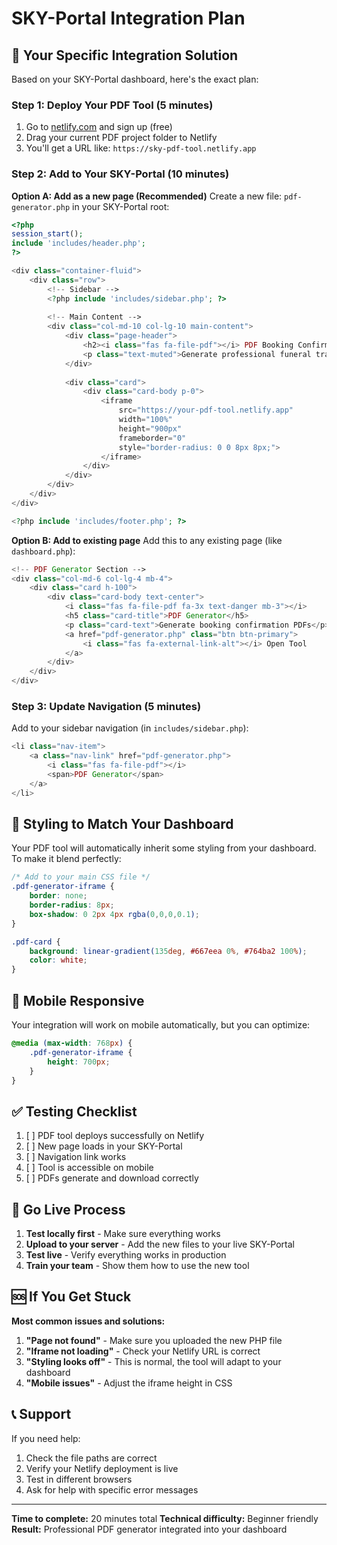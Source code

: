 # SKY-Portal Integration Plan

## 🎯 Your Specific Integration Solution

Based on your SKY-Portal dashboard, here's the exact plan:

### Step 1: Deploy Your PDF Tool (5 minutes)
1. Go to [netlify.com](https://netlify.com) and sign up (free)
2. Drag your current PDF project folder to Netlify
3. You'll get a URL like: `https://sky-pdf-tool.netlify.app`

### Step 2: Add to Your SKY-Portal (10 minutes)

**Option A: Add as a new page (Recommended)**
Create a new file: `pdf-generator.php` in your SKY-Portal root:

```php
<?php
session_start();
include 'includes/header.php';
?>

<div class="container-fluid">
    <div class="row">
        <!-- Sidebar -->
        <?php include 'includes/sidebar.php'; ?>
        
        <!-- Main Content -->
        <div class="col-md-10 col-lg-10 main-content">
            <div class="page-header">
                <h2><i class="fas fa-file-pdf"></i> PDF Booking Confirmation Generator</h2>
                <p class="text-muted">Generate professional funeral transport confirmation documents</p>
            </div>
            
            <div class="card">
                <div class="card-body p-0">
                    <iframe 
                        src="https://your-pdf-tool.netlify.app" 
                        width="100%" 
                        height="900px" 
                        frameborder="0"
                        style="border-radius: 0 0 8px 8px;">
                    </iframe>
                </div>
            </div>
        </div>
    </div>
</div>

<?php include 'includes/footer.php'; ?>
```

**Option B: Add to existing page**
Add this to any existing page (like `dashboard.php`):

```php
<!-- PDF Generator Section -->
<div class="col-md-6 col-lg-4 mb-4">
    <div class="card h-100">
        <div class="card-body text-center">
            <i class="fas fa-file-pdf fa-3x text-danger mb-3"></i>
            <h5 class="card-title">PDF Generator</h5>
            <p class="card-text">Generate booking confirmation PDFs</p>
            <a href="pdf-generator.php" class="btn btn-primary">
                <i class="fas fa-external-link-alt"></i> Open Tool
            </a>
        </div>
    </div>
</div>
```

### Step 3: Update Navigation (5 minutes)

Add to your sidebar navigation (in `includes/sidebar.php`):

```php
<li class="nav-item">
    <a class="nav-link" href="pdf-generator.php">
        <i class="fas fa-file-pdf"></i>
        <span>PDF Generator</span>
    </a>
</li>
```

## 🎨 Styling to Match Your Dashboard

Your PDF tool will automatically inherit some styling from your dashboard. To make it blend perfectly:

```css
/* Add to your main CSS file */
.pdf-generator-iframe {
    border: none;
    border-radius: 8px;
    box-shadow: 0 2px 4px rgba(0,0,0,0.1);
}

.pdf-card {
    background: linear-gradient(135deg, #667eea 0%, #764ba2 100%);
    color: white;
}
```

## 📱 Mobile Responsive

Your integration will work on mobile automatically, but you can optimize:

```css
@media (max-width: 768px) {
    .pdf-generator-iframe {
        height: 700px;
    }
}
```

## ✅ Testing Checklist

1. [ ] PDF tool deploys successfully on Netlify
2. [ ] New page loads in your SKY-Portal
3. [ ] Navigation link works
4. [ ] Tool is accessible on mobile
5. [ ] PDFs generate and download correctly

## 🚀 Go Live Process

1. **Test locally first** - Make sure everything works
2. **Upload to your server** - Add the new files to your live SKY-Portal
3. **Test live** - Verify everything works in production
4. **Train your team** - Show them how to use the new tool

## 🆘 If You Get Stuck

**Most common issues and solutions:**

1. **"Page not found"** - Make sure you uploaded the new PHP file
2. **"Iframe not loading"** - Check your Netlify URL is correct
3. **"Styling looks off"** - This is normal, the tool will adapt to your dashboard
4. **"Mobile issues"** - Adjust the iframe height in CSS

## 📞 Support

If you need help:
1. Check the file paths are correct
2. Verify your Netlify deployment is live
3. Test in different browsers
4. Ask for help with specific error messages

---

**Time to complete:** 20 minutes total
**Technical difficulty:** Beginner friendly
**Result:** Professional PDF generator integrated into your dashboard